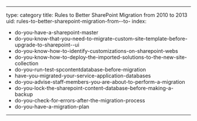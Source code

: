 
---
type: category
title: Rules to Better SharePoint Migration from 2010 to 2013
uid: rules-to-better-sharepoint-migration-from--to-
index:
 - do-you-have-a-sharepoint-master
 - do-you-know-that-you-need-to-migrate-custom-site-template-before-upgrade-to-sharepoint--ui
 - do-you-know-how-to-identify-customizations-on-sharepoint-webs
 - do-you-know-how-to-deploy-the-imported-solutions-to-the-new-site-collection
 - do-you-run-test-spcontentdatabase-before-migration
 - have-you-migrated-your-service-application-databases
 - do-you-advise-staff-members-you-are-about-to-perform-a-migration
 - do-you-lock-the-sharepoint-content-database-before-making-a-backup
 - do-you-check-for-errors-after-the-migration-process
 - do-you-have-a-migration-plan
---



